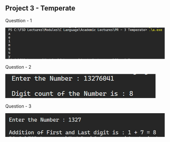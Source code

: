 <h2>Project 3 - Temperate</h2>

<p>Questtion - 1</p>
<img src="Screenshots\Q1.png">


<p>Question - 2</p>
<img src="Screenshots\Q2.png">

<p>Question - 3</p>
<img src="Screenshots\Q3.png">
